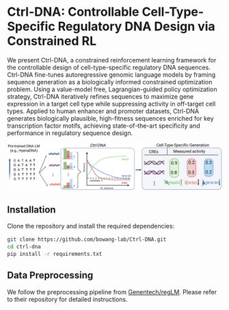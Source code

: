 # Ctrl-DNA: Controllable Cell-Type-Specific Regulatory DNA Design via Constrained RL

We present Ctrl-DNA, a constrained reinforcement learning framework for the controllable design of cell-type-specific regulatory DNA sequences. Ctrl-DNA fine-tunes autoregressive genomic language models by framing sequence generation as a biologically informed constrained optimization problem. Using a value-model free, Lagrangian-guided policy optimization strategy, Ctrl-DNA iteratively refines sequences to maximize gene expression in a target cell type while suppressing activity in off-target cell types. Applied to human enhancer and promoter datasets, Ctrl-DNA generates biologically plausible, high-fitness sequences enriched for key transcription factor motifs, achieving state-of-the-art specificity and performance in regulatory sequence design.

![ctrl-DNA Architecture](./assets/fig1-1.png)

## Installation

Clone the repository and install the required dependencies:

```bash
git clone https://github.com/bowang-lab/Ctrl-DNA.git 
cd ctrl-dna
pip install -r requirements.txt
```

## Data Preprocessing

We follow the preprocessing pipeline from [Genentech/regLM](https://github.com/Genentech/regLM). Please refer to their repository for detailed instructions.
